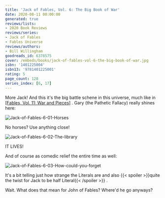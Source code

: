 ```yaml
---
title: 'Jack of Fables, Vol. 6: The Big Book of War'
date: 2020-08-11 00:00:00
generated: true
reviews/lists:
- 2020 Book Reviews
reviews/series:
- Jack of Fables
- Fables Universe
reviews/authors:
- Bill Willingham
goodreads_id: 6378575
cover: /embeds/books/jack-of-fables-vol-6-the-big-book-of-war.jpg
isbn: '1401225004'
isbn13: '9781401225001'
rating: 5
page_count: 128
series_index: [6, 17]
---
```

More Jack! And this it's the big battle schene in this universe, much like in [[Fables, Vol. 11: War and Pieces]]() . Gary (the Pathetic Fallacy) really shines here:  

![Jack-of-Fables-6-01-Horses](/embeds/books/attachments/jack-of-fables-6-01-horses.jpg)  

<!--more-->

No horses? Use anything close!  

![Jack-of-Fables-6-02-The-library](/embeds/books/attachments/jack-of-fables-6-02-the-library.jpg)  

IT LIVES!  

And of course as comedic relief the entire time as well:  

![Jack-of-Fables-6-03-How-could-you-forget](/embeds/books/attachments/jack-of-fables-6-03-how-could-you-forget.jpg)  

It's a bit telling just how strange the Literals are and also  {{< spoiler >}}quite the twist for Jack to be half Literal{{< /spoiler >}}  .  

Wait. What does that mean for John of Fables? Where'd he go anyways?
